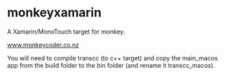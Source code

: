 monkeyxamarin
=============

A Xamarin/MonoTouch target for monkey.

www.monkeycoder.co.nz

You will need to compile transcc (to c++ target) and copy the main_macos app from the build folder to the bin folder (and rename it transcc_macos).

